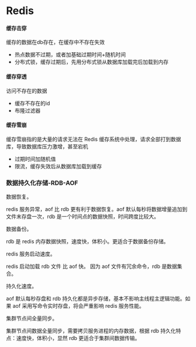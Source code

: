 # Redis

#### 缓存击穿

缓存的数据在db存在，在缓存中不存在失效

* 热点数据不过期，或者加基础过期时间+随机时间
* 分布式锁，缓存过期后，先用分布式锁从数据库加载完后加载到内存

#### 缓存穿透

访问不存在的数据

* 缓存不存在的id
* 布隆过滤器

#### 缓存雪崩

缓存雪崩指的是大量的请求无法在 Redis 缓存系统中处理，请求全部打到数据库，导致数据库压力激增，甚至宕机

* 过期时间加随机值
* 限流，缓存失效后从数据库加载到缓存

### 数据持久化存储-RDB-AOF

数据恢复。

redis 服务异常，aof 比 rdb 更有利于数据恢复。aof 默认每秒将数据增量追加到文件末存盘一次，rdb 是一个时间点的数据快照，时间跨度比较大。

数据备份。

rdb 是 redis 内存数据快照，速度快，体积小。更适合于数据备份存储。

redis 服务启动速度。

redis 启动加载 rdb 文件 比 aof 快。 因为 aof 文件有冗余命令，rdb 是数据集合。

持久化速度。

aof 默认每秒存盘和 rdb 持久化都是异步存储，基本不影响主线程主逻辑功能。如果 aof 采用写命令实时存盘，将会严重影响 redis 服务性能。

集群节点间全量同步。

集群节点间数据全量同步，需要拷贝服务进程的内存数据，根据 rdb 持久化特点：速度快，体积小，显然 rdb 更适合于集群间数据传输。

